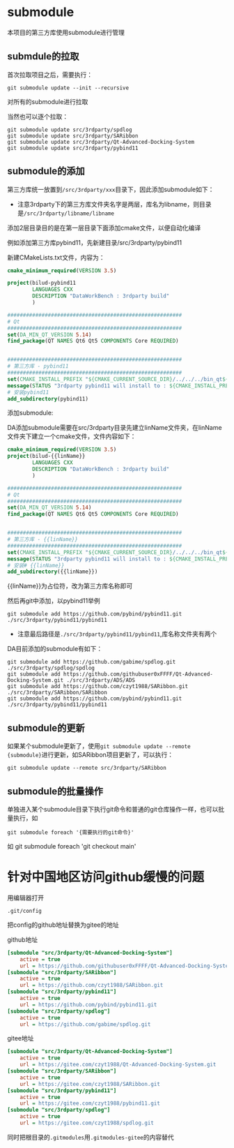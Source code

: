 # submodule

本项目的第三方库使用submodule进行管理

## submdule的拉取

首次拉取项目之后，需要执行：

```shell
git submodule update --init --recursive
```

对所有的submodule进行拉取

当然也可以逐个拉取：

```shell
git submodule update src/3rdparty/spdlog
git submodule update src/3rdparty/SARibbon
git submodule update src/3rdparty/Qt-Advanced-Docking-System
git submodule update src/3rdparty/pybind11
```

## submodule的添加

第三方库统一放置到`/src/3rdparty/xxx`目录下，因此添加submodule如下：

- 注意3rdparty下的第三方库文件夹名字是两层，库名为libname，则目录是`/src/3rdparty/libname/libname`

添加2层目录目的是在第一层目录下面添加cmake文件，以便自动化编译

例如添加第三方库pybind11，先新建目录/src/3rdparty/pybind11

新建CMakeLists.txt文件，内容为：

```cmake
cmake_minimum_required(VERSION 3.5)

project(bilud-pybind11
        LANGUAGES CXX
        DESCRIPTION "DataWorkBench : 3rdparty build"
        )

########################################################
# Qt
########################################################
set(DA_MIN_QT_VERSION 5.14)
find_package(QT NAMES Qt6 Qt5 COMPONENTS Core REQUIRED)


########################################################
# 第三方库 - pybind11
########################################################
set(CMAKE_INSTALL_PREFIX "${CMAKE_CURRENT_SOURCE_DIR}/../../../bin_qt${QT_VERSION}/build_3rdparty_lib/pybind11")
message(STATUS "3rdparty pybind11 will install to : ${CMAKE_INSTALL_PREFIX}")
# 安装pybind11
add_subdirectory(pybind11)
```

添加submodule:

DA添加submodule需要在src/3rdparty目录先建立linName文件夹，在linName文件夹下建立一个cmake文件，文件内容如下：

```cmake
cmake_minimum_required(VERSION 3.5)
project(bilud-{{linName}}
        LANGUAGES CXX
        DESCRIPTION "DataWorkBench : 3rdparty build"
        )

########################################################
# Qt
########################################################
set(DA_MIN_QT_VERSION 5.14)
find_package(QT NAMES Qt6 Qt5 COMPONENTS Core REQUIRED)


########################################################
# 第三方库 - {{linName}}
########################################################
set(CMAKE_INSTALL_PREFIX "${CMAKE_CURRENT_SOURCE_DIR}/../../../bin_qt${QT_VERSION}/build_3rdparty_lib/{{linName}}")
message(STATUS "3rdparty pybind11 will install to : ${CMAKE_INSTALL_PREFIX}")
# 安装# {{linName}}
add_subdirectory({{linName}})
```

{{linName}}为占位符，改为第三方库名称即可

然后再git中添加，以pybind11举例

`git submodule add https://github.com/pybind/pybind11.git ./src/3rdparty/pybind11/pybind11`

- 注意最后路径是`./src/3rdparty/pybind11/pybind11`,库名称文件夹有两个

DA目前添加的submodule有如下：

```shell
git submodule add https://github.com/gabime/spdlog.git ./src/3rdparty/spdlog/spdlog
git submodule add https://github.com/githubuser0xFFFF/Qt-Advanced-Docking-System.git ./src/3rdparty/ADS/ADS
git submodule add https://github.com/czyt1988/SARibbon.git ./src/3rdparty/SARibbon/SARibbon
git submodule add https://github.com/pybind/pybind11.git ./src/3rdparty/pybind11/pybind11
```


## submodule的更新

如果某个submodule更新了，使用`git submodule update --remote {submodule}`进行更新，如SARibbon项目更新了，可以执行：

```shell
git submodule update --remote src/3rdparty/SARibbon
```

## submodule的批量操作

单独进入某个submodule目录下执行git命令和普通的git仓库操作一样，也可以批量执行，如

`git submodule foreach '{需要执行的git命令}'`

如 git submodule foreach 'git checkout main'

# 针对中国地区访问github缓慢的问题

用编辑器打开

```
.git/config
```

把config的github地址替换为gitee的地址

github地址

```ini
[submodule "src/3rdparty/Qt-Advanced-Docking-System"]
	active = true
	url = https://github.com/githubuser0xFFFF/Qt-Advanced-Docking-System.git
[submodule "src/3rdparty/SARibbon"]
	active = true
	url = https://github.com/czyt1988/SARibbon.git
[submodule "src/3rdparty/pybind11"]
	active = true
	url = https://github.com/pybind/pybind11.git
[submodule "src/3rdparty/spdlog"]
	active = true
	url = https://github.com/gabime/spdlog.git
```

gitee地址

```ini
[submodule "src/3rdparty/Qt-Advanced-Docking-System"]
	active = true
	url = https://gitee.com/czyt1988/Qt-Advanced-Docking-System.git
[submodule "src/3rdparty/SARibbon"]
	active = true
	url = https://gitee.com/czyt1988/SARibbon.git
[submodule "src/3rdparty/pybind11"]
	active = true
	url = https://gitee.com/czyt1988/pybind11.git
[submodule "src/3rdparty/spdlog"]
	active = true
	url = https://gitee.com/czyt1988/spdlog.git
```

同时把根目录的`.gitmodules`用`.gitmodules-gitee`的内容替代